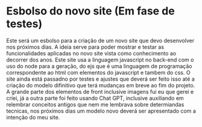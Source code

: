 # Esbolso do novo site (Em fase de testes)
Este será um esbolso para a criação de um novo site que devo desenvolver nos próximos dias.
A ideia serve para poder mostrar e testar as funcionalidades aplicadas no novo site vista como conhecimento ao decorrer dos anos.
Este site usa a linguagem javascript no back-end com o uso do node para a geração, do ejs que é uma linguagem de programação correspondente ao html com elementos do javascript e tambem do css.
O site ainda está passadno por testes e ajustes que deverá ser feito isso até a criação do modelo difinitivo que terá mudanças em breve ao fim do projeto.
A grande parte dos elementos de front inclusive imagens fui eu que gerei e criei, já a outra parte foi feito usando Chat GPT, inclusive auxiliando em relembrar conceitos antigos que nem me lembrava sobre determiandas tecnicas, nos próximos dias um modelo novo deverá ser apresentado com a intenção do meu site.
